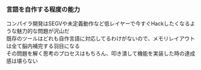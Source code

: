 ### 言語を自作する程度の能力
コンパイラ開発はSEGVや未定義動作など低レイヤーで今すぐHackしたくなるような魅力的な問題が沢山だ<br>
既存のツールはどれも自作言語に対応してるわけがないので、メモリレイアウトは全て脳内補完する羽目になる<br>
その問題を解く思考のプロセスはもちろん、叩き潰して機能を実装した時の達成感は堪らない
